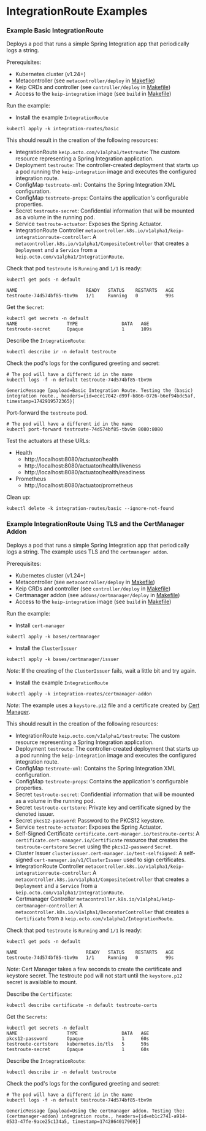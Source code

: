 # IntegrationRoute Examples

### Example Basic IntegrationRoute

Deploys a pod that runs a simple Spring Integration app that periodically logs a string.

Prerequisites:

- Kubernetes cluster (v1.24+)
- Metacontroller (see `metacontroller/deploy` in [Makefile](../Makefile))
- Keip CRDs and controller (see `controller/deploy` in [Makefile](../Makefile))
- Access to the `keip-integration` image (see `build` in [Makefile](../Makefile))

Run the example:

- Install the example `IntegrationRoute`
```shell
kubectl apply -k integration-routes/basic
```

This should result in the creation of the following resources:

- IntegrationRoute `keip.octo.com/v1alpha1/testroute`: The custom resource representing a Spring Integration application.
- Deployment `testroute`: The controller-created deployment that starts up a pod running
  the `keip-integration` image and executes the configured integration route.
- ConfigMap `testroute-xml`: Contains the Spring Integration XML configuration.
- ConfigMap `testroute-props`: Contains the application's configurable properties.
- Secret `testroute-secret`: Confidential information that will be mounted as a volume in the running
  pod.
- Service `testroute-actuator`: Exposes the Spring Actuator.
- IntegrationRoute Controller `metacontroller.k8s.io/v1alpha1/keip-integrationroute-controller`: A `metacontroller.k8s.io/v1alpha1/CompositeController` that creates a `Deployment` and a `Service` from a `keip.octo.com/v1alpha1/IntegrationRoute`.

Check that pod `testroute` is `Running` and `1/1` is ready:
```shell
kubectl get pods -n default

NAME                         READY   STATUS    RESTARTS   AGE
testroute-74d574bf85-tbv9m   1/1     Running   0          99s
```

Get the `Secret`:
```shell
kubectl get secrets -n default
NAME                  TYPE                DATA   AGE
testroute-secret      Opaque              1      109s
```

Describe the `IntegrationRoute`:
```shell
kubectl describe ir -n default testroute
```

Check the pod's logs for the configured greeting and secret:
```shell
# The pod will have a different id in the name
kubectl logs -f -n default testroute-74d574bf85-tbv9m

GenericMessage [payload=Basic Integration Route. Testing the (basic) integration route., headers={id=ece17042-d99f-b866-0726-b6ef94bdc5af, timestamp=1742919572365}]

```

Port-forward the `testroute` pod.
```shell
# The pod will have a different id in the name
kubectl port-forward testroute-74d574bf85-tbv9m 8080:8080
```

Test the actuators at these URLs:
- Health
  - http://localhost:8080/actuator/health
  - http://localhost:8080/actuator/health/liveness
  - http://localhost:8080/actuator/health/readiness
- Prometheus
  - http://localhost:8080/actuator/prometheus

Clean up:

```shell
kubectl delete -k integration-routes/basic --ignore-not-found
```


### Example IntegrationRoute Using TLS and the CertManager Addon

Deploys a pod that runs a simple Spring Integration app that periodically logs a string. The example 
uses TLS and the `certmanager addon`.

Prerequisites:

- Kubernetes cluster (v1.24+)
- Metacontroller (see `metacontroller/deploy` in [Makefile](../Makefile))
- Keip CRDs and controller (see `controller/deploy` in [Makefile](../Makefile))
- Certmanager addon (see `addons/certmanager/deploy` in [Makefile](../Makefile))
- Access to the `keip-integration` image (see `build` in [Makefile](../Makefile))

Run the example:
- Install `cert-manager`
```shell
kubectl apply -k bases/certmanager
```

- Install the `ClusterIssuer`
```shell
kubectl apply -k bases/certmanager/issuer
```
*_Note_*: If the creating of the `ClusterIssuer` fails, wait a little bit and try again.

- Install the example `IntegrationRoute`
```shell
kubectl apply -k integration-routes/certmanager-addon
```
*_Note_*: The example uses a `keystore.p12` file and a certificate created by [Cert Manager](https://cert-manager.io/).

This should result in the creation of the following resources:

- IntegrationRoute `keip.octo.com/v1alpha1/testroute`: The custom resource representing a Spring Integration application.
- Deployment `testroute`: The controller-created deployment that starts up a pod running
  the `keip-integration` image and executes the configured integration route.
- ConfigMap `testroute-xml`: Contains the Spring Integration XML configuration.
- ConfigMap `testroute-props`: Contains the application's configurable properties.
- Secret `testroute-secret`: Confidential information that will be mounted as a volume in the running
  pod.
- Secret `testroute-certstore`: Private key and certificate signed by the denoted issuer.
- Secret `pkcs12-password`: Password to the PKCS12 keystore.
- Service `testroute-actuator`: Exposes the Spring Actuator.
- Self-Signed Certificate `certificate.cert-manager.io/testroute-certs`: A `certificate.cert-manager.io/Certificate` resource that creates the `testroute-certstore` `Secret` using the `pkcs12-password` `Secret`.
- Cluster Issuer `clusterissuer.cert-manager.io/test-selfsigned`: A self-signed `cert-manager.io/v1/ClusterIssuer` used to sign certificates.
- IntegrationRoute Controller `metacontroller.k8s.io/v1alpha1/keip-integrationroute-controller`: A `metacontroller.k8s.io/v1alpha1/CompositeController` that creates a `Deployment` and a `Service` from a `keip.octo.com/v1alpha1/IntegrationRoute`.
- Certmanager Controller `metacontroller.k8s.io/v1alpha1/keip-certmanager-controller`: A `metacontroller.k8s.io/v1alpha1/DecoratorController` that creates a `Certificate` from a `keip.octo.com/v1alpha1/IntegrationRoute`.

Check that pod `testroute` is `Running` and `1/1` is ready:
```shell
kubectl get pods -n default

NAME                         READY   STATUS    RESTARTS   AGE
testroute-74d574bf85-tbv9m   1/1     Running   0          99s
```
*_Note_*: Cert Manager takes a few seconds to create the certificate and keystore secret. The testroute pod will not start until the `keystore.p12` secret is available to mount.

Describe the `Certificate`:
```shell
kubectl describe certificate -n default testroute-certs
```

Get the `Secrets`:
```shell
kubectl get secrets -n default
NAME                  TYPE                DATA   AGE
pkcs12-password       Opaque              1      60s
testroute-certstore   kubernetes.io/tls   5      59s
testroute-secret      Opaque              1      60s
```

Describe the `IntegrationRoute`:
```shell
kubectl describe ir -n default testroute
```

Check the pod's logs for the configured greeting and secret:
```shell
# The pod will have a different id in the name
kubectl logs -f -n default testroute-74d574bf85-tbv9m

GenericMessage [payload=Using the certmanager addon. Testing the: (certmanager-addon) integration route., headers={id=eb1c2741-a914-0533-47fe-9ace25c134a5, timestamp=1742864017969}]
